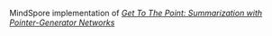 MindSpore implementation of *[Get To The Point: Summarization with Pointer-Generator Networks](https://arxiv.org/abs/1704.04368)*

<!-- 1. [Train with pointer generation and coverage loss enabled](#train-with-pointer-generation-and-coverage-loss-enabled)
2. [Training with pointer generation enabled](#training-with-pointer-generation-enabled)
3. [How to run training](#how-to-run-training)
4. [Papers using this code](#papers-using-this-code) -->

<!-- 
## Train with pointer generation and coverage loss enabled 
After training for 100k iterations with coverage loss enabled (batch size 8)

```
ROUGE-1:
rouge_1_f_score: 0.3907 with confidence interval (0.3885, 0.3928)
rouge_1_recall: 0.4434 with confidence interval (0.4410, 0.4460)
rouge_1_precision: 0.3698 with confidence interval (0.3672, 0.3721)

ROUGE-2:
rouge_2_f_score: 0.1697 with confidence interval (0.1674, 0.1720)
rouge_2_recall: 0.1920 with confidence interval (0.1894, 0.1945)
rouge_2_precision: 0.1614 with confidence interval (0.1590, 0.1636)

ROUGE-l:
rouge_l_f_score: 0.3587 with confidence interval (0.3565, 0.3608)
rouge_l_recall: 0.4067 with confidence interval (0.4042, 0.4092)
rouge_l_precision: 0.3397 with confidence interval (0.3371, 0.3420)
```

![Alt text](learning_curve_coverage.png?raw=true "Learning Curve with coverage loss")

## Training with pointer generation enabled
After training for 500k iterations (batch size 8)

```
ROUGE-1:
rouge_1_f_score: 0.3500 with confidence interval (0.3477, 0.3523)
rouge_1_recall: 0.3718 with confidence interval (0.3693, 0.3745)
rouge_1_precision: 0.3529 with confidence interval (0.3501, 0.3555)

ROUGE-2:
rouge_2_f_score: 0.1486 with confidence interval (0.1465, 0.1508)
rouge_2_recall: 0.1573 with confidence interval (0.1551, 0.1597)
rouge_2_precision: 0.1506 with confidence interval (0.1483, 0.1529)

ROUGE-l:
rouge_l_f_score: 0.3202 with confidence interval (0.3179, 0.3225)
rouge_l_recall: 0.3399 with confidence interval (0.3374, 0.3426)
rouge_l_precision: 0.3231 with confidence interval (0.3205, 0.3256)
```
![Alt text](learning_curve.png?raw=true "Learning Curve with pointer generation")


## How to run training:
1) Follow data generation instruction from https://github.com/abisee/cnn-dailymail
2) Run start_train.sh, you might need to change some path and parameters in data_util/config.py
3) For training run start_train.sh, for decoding run start_decode.sh, and for evaluating run run_eval.sh

Note:

* In decode mode beam search batch should have only one example replicated to batch size
https://github.com/atulkum/pointer_summarizer/blob/master/training_ptr_gen/decode.py#L109
https://github.com/atulkum/pointer_summarizer/blob/master/data_util/batcher.py#L226

* It is tested on pytorch 0.4 with python 2.7
* You need to setup [pyrouge](https://github.com/andersjo/pyrouge) to get the rouge score

## Papers using this code:
1) [Automatic Program Synthesis of Long Programs with a Learned Garbage Collector](http://papers.nips.cc/paper/7479-automatic-program-synthesis-of-long-programs-with-a-learned-garbage-collector) ***NeuroIPS 2018*** https://github.com/amitz25/PCCoder
2) [Automatic Fact-guided Sentence Modification](https://arxiv.org/abs/1909.13838) ***AAAI 2020*** https://github.com/darsh10/split_encoder_pointer_summarizer
3) [Resurrecting Submodularity in Neural Abstractive Summarization](https://arxiv.org/abs/1911.03014v1)
4) [StructSum: Incorporating Latent and Explicit Sentence Dependencies for Single Document Summarization](https://arxiv.org/abs/2003.00576)
5) [Concept Pointer Network for Abstractive Summarization](https://arxiv.org/abs/1910.08486) ***EMNLP'2019*** https://github.com/wprojectsn/codes
7) [VAE-PGN based Abstractive Model in Multi-stage Architecture for Text Summarization](https://www.aclweb.org/anthology/W19-8664/) ***INLG2019***
8) [Clickbait? Sensational Headline Generation with Auto-tuned Reinforcement Learning](https://arxiv.org/abs/1909.03582)  ***EMNLP'2019*** https://github.com/HLTCHKUST/sensational_headline
9) [Abstractive Spoken Document Summarization using Hierarchical Model with Multi-stage Attention Diversity Optimization](http://www.interspeech2020.org/index.php?m=content&c=index&a=show&catid=354&id=1173) ***INTERSPEECH 2020*** -->
